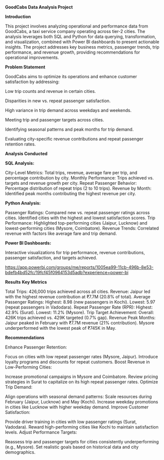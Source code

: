 **GoodCabs Data Analysis Project**

**Introduction**

This project involves analyzing operational and performance data from GoodCabs, a taxi service company operating across tier-2 cities. The analysis leverages both SQL and Python for data querying, transformation, and visualization, combined with Power BI dashboards to present actionable insights. The project addresses key business metrics, passenger trends, trip performance, and revenue growth, providing recommendations for operational improvements.

**Problem Statement**

GoodCabs aims to optimize its operations and enhance customer satisfaction by addressing:

Low trip counts and revenue in certain cities.

Disparities in new vs. repeat passenger satisfaction.

High variance in trip demand across weekdays and weekends.

Meeting trip and passenger targets across cities.

Identifying seasonal patterns and peak months for trip demand.

Evaluating city-specific revenue contributions and repeat passenger retention rates.

**Analysis Conducted**

**SQL Analysis:**

City-Level Metrics:
Total trips, revenue, average fare per trip, and percentage contribution by city.
Monthly Performance:
Trips achieved vs. targets and revenue growth per city.
Repeat Passenger Behavior:
Percentage distribution of repeat trips (2 to 10 trips).
Revenue by Month:
Identified peak months contributing the highest revenue per city.

**Python Analysis:**

Passenger Ratings:
Compared new vs. repeat passenger ratings across cities.
Identified cities with the highest and lowest satisfaction scores.
Trip Performance:
Highlighted top-performing cities (Jaipur, Lucknow) and lowest-performing cities (Mysore, Coimbatore).
Revenue Trends:
Correlated revenue with factors like average fare and trip demand.

**Power BI Dashboards:**

Interactive visualizations for trip performance, revenue contributions, passenger satisfaction, and targets achieved.

https://app.powerbi.com/groups/me/reports/1005ea99-11cb-496b-8e53-bdefb4bd52fc/19fcf45f0964153d5adb?experience=power-bi

**Results**  **Key Metrics**

Total Trips: 426,000 trips achieved across all cities.
Revenue: Jaipur led with the highest revenue contribution at ₹7.7M (20.8% of total).
Average Passenger Ratings:
Highest: 8.98 (new passengers in Kochi).
Lowest: 5.97 (repeat passengers in Vadodara).
Repeat Passenger Rate (RPR):
Highest: 42.9% (Surat).
Lowest: 11.2% (Mysore).
Trip Target Achievement:
Overall: 426K trips achieved vs. 429K targeted (0.7% gap).
Revenue Peak Months:
Jaipur peaked in February with ₹7.7M revenue (21% contribution).
Mysore underperformed with the lowest peak of ₹745K in May.

**Recommendations**

Enhance Passenger Retention:

Focus on cities with low repeat passenger rates (Mysore, Jaipur).
Introduce loyalty programs and discounts for repeat customers.
Boost Revenue in Low-Performing Cities:

Increase promotional campaigns in Mysore and Coimbatore.
Review pricing strategies in Surat to capitalize on its high repeat passenger rates.
Optimize Trip Demand:

Align operations with seasonal demand patterns:
Scale resources during February (Jaipur, Lucknow) and May (Kochi).
Increase weekday promotions in cities like Lucknow with higher weekday demand.
Improve Customer Satisfaction:

Provide driver training in cities with low passenger ratings (Surat, Vadodara).
Reward high-performing cities like Kochi to maintain satisfaction levels.
Adjust Performance Targets:

Reassess trip and passenger targets for cities consistently underperforming (e.g., Mysore).
Set realistic goals based on historical data and city demographics.

